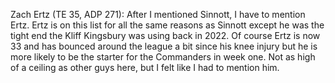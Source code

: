 Zach Ertz (TE 35, ADP 271): After I mentioned Sinnott, I have to mention Ertz. Ertz is on this list for all the same reasons as Sinnott except he was the tight end the Kliff Kingsbury was using back in 2022. Of course Ertz is now 33 and has bounced around the league a bit since his knee injury but he is more likely to be the starter for the Commanders in week one. Not as high of a ceiling as other guys here, but I felt like I had to mention him. 